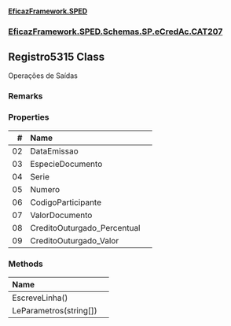 #### [EficazFramework.SPED](EficazFrameworkSPED.md 'EficazFramework SPED')
### [EficazFramework.SPED.Schemas.SP.eCredAc.CAT207](EficazFramework.SPED.Schemas.SP.eCredAc.CAT207.md 'EficazFramework.SPED.Schemas.SP.eCredAc.CAT207')

## Registro5315 Class

Operações de Saídas

### Remarks
### Properties

| # | Name | |
| ---: | :--- | :--- |
| 02 | DataEmissao |  |
| 03 | EspecieDocumento |  |
| 04 | Serie |  |
| 05 | Numero |  |
| 06 | CodigoParticipante |  |
| 07 | ValorDocumento |  |
| 08 | CreditoOuturgado_Percentual |  |
| 09 | CreditoOuturgado_Valor |  |
### Methods

| Name | |
| :--- | :--- |
| EscreveLinha() |  |
| LeParametros(string[]) |  |
